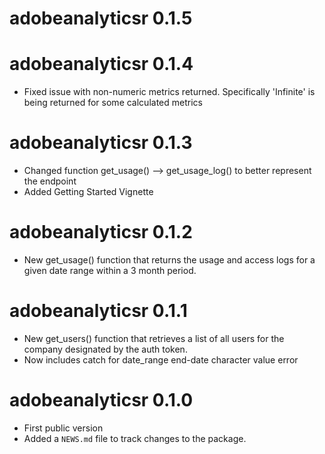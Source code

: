 # adobeanalyticsr 0.1.5

# adobeanalyticsr 0.1.4

* Fixed issue with non-numeric metrics returned. Specifically 'Infinite' is being returned for some calculated metrics

# adobeanalyticsr 0.1.3

* Changed function get_usage() --> get_usage_log() to better represent the endpoint
* Added Getting Started Vignette

# adobeanalyticsr 0.1.2

* New get_usage() function that returns the usage and access logs for a given date range within a 3 month period.

# adobeanalyticsr 0.1.1

* New get_users() function that retrieves a list of all users for the company designated by the auth token.
* Now includes catch for date_range end-date character value error

# adobeanalyticsr 0.1.0

* First public version
* Added a `NEWS.md` file to track changes to the package.
